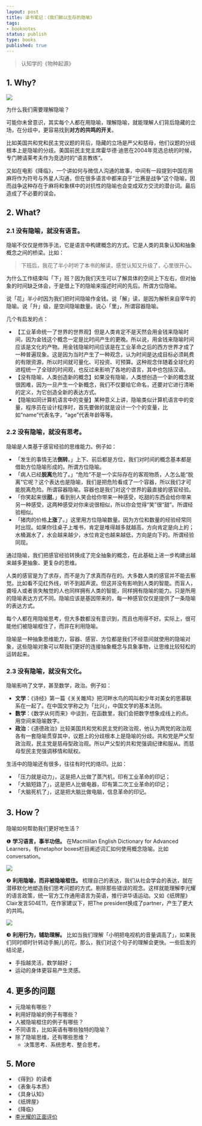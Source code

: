 ```yaml
--- 
layout: post
title: 读书笔记：《我们赖以生存的隐喻》
tags: 
- booknotes
status: publish
type: books
published: true
---
```




> 认知学的《物种起源》

## 1. Why?

![](https://i.imgur.com/mgtKpvf.jpg)

为什么我们需要理解隐喻？
	
可能你未曾意识，其实每个人都在用隐喻，理解隐喻，就能理解人们背后隐藏的立场，在分歧中，更容易找到**对方的共鸣的开关**。

比如美国共和党和民主党议题的背后，隐藏的立场是严父和慈母，他们议题的分歧根本上是隐喻的分歧。美国前民主党主席霍华德·迪恩在2004年竞选总统的时候，专门聘请莱考夫作为竞选时的“语言教练”。

又如在电影《降临》，一个讲如何与微信人沟通的故事，中间有一段提到中国在用麻将作为符号与外星人沟通，但在很多语言中都来自于“比赛是战争”这个隐喻，因而战争这种存在于麻将和象棋中的对抗性的隐喻也会变成双方交流的潜台词。最后造成了不必要的误会。
	
## 2. What?
	
### 2.1 没有隐喻，就没有语言。
	
隐喻不仅仅是修饰手法，它是语言中构建概念的方式。它是人类的具象认知和抽象概念之间的桥梁。比如：
	
> 下班后，我花了半小时听了本书的解读，感觉认知又升级了，心里很开心。
	
为什么工作结束叫「下」班？因为我们天生可以了解具体的空间上下左右，但对抽象的时间缺乏体会，于是借上下的隐喻来描述时间的先后。所谓方位隐喻。
	
说「花」半小时因为我们把时间隐喻作金钱。说「解」读，是因为解析来自宰牛的隐喻。说「升」级，是空间隐喻数量。说心「里」，所谓容器隐喻。
	
几个有启发的点：
	
* 【工业革命统一了世界的世界观】但是人类肯定不是天然会用金钱来隐喻时间，因为金钱这个概念一定是比时间产生的更晚。所以说，用金钱来隐喻时间应该是文化的产物。用金钱隐喻时间应该是在工业革命之后的西方世界才成了一种普遍现象。这是因为当时产生了一种观念，认为时间是达成目标必须耗费的有限资源，所以时间就可量化、可投资、可预算。这种观念伴随着全球化的进程统一了全球的时间观，也反过来影响了各地的语言，其中也包括汉语。
* 【没有隐喻，人类创造新的概念】如果没有隐喻，人类想创造一个新的概念就很困难，因为一旦产生一个新概念，我们不仅要给它命名，还要对它进行清晰的定义，为它创造全新的表达方式。
* 【隐喻如同计算机语言中的变量】某种意义上讲，隐喻类似计算机语言中的变量，程序员在设计程序时，首先要做的就是设计一个个的变量，比如“name”代表名字，“age”代表年龄等等。
	
### 2.2 没有隐喻，就没有思考。
	
隐喻是人类基于感官经验的思维能力。例子如：
	
* 「发生的事情无法**倒转**。」上下、前后都是方位，我们对时间的概念基本都是借助方位隐喻形成的。所谓方位隐喻。
* 「病人已经**脱离**危险了。」“危险”不是一个实际存在的客观物质，人怎么能“脱离”它呢？这个表达也是隐喻，我们是把危险看成了一个容器，所以我们才可能脱离危险。所谓容器隐喻。容器也是我们对这个世界的最直接的感官经验。
* 「你笑起来很**甜**。」看到别人笑会给你带来一种感受，吃甜的东西会给你带来另一种感受，这两种感受对你来说很相似，所以你会觉得“笑”很“甜”。所谓经验相似。
* 「猪肉的价格**上涨**了。」这里用方位隐喻数量。因为方位和数量的经验经常同时出现。如果你往桌子上堆书，肯定是堆得越多就越高，方向肯定是向上的；水桶漏水了，水会越来越少，水位肯定也越来越低，方向是向下的。所谓经验同现。
	
通过隐喻，我们把感官经验转换成了完全抽象的概念，在此基础上进一步构建出越来越多更抽象、更复杂的思维。
	
人类的感官是为了求存，而不是为了求真而存在的。大多数人类的感官并不能去察觉。比如看不见红外线，听不到超声波。但这并没有影响到人类的智能。而盲人，聋哑人或者丧失触觉的人也同样拥有人类的智能，同样拥有隐喻的能力。只是所用的隐喻表达方式不同。隐喻应该是基因带来的，每一种感官仅仅是提供了一条隐喻的表达方式。
	
每个人都在用隐喻思考，但大多数都没有意识到，而且也用得不好。实际上，很可能他们被隐喻框住了，而非在利用隐喻。
	
隐喻是一种抽象思维能力，容器、感官、方位都是我们不经意间就使用的隐喻对象，这些隐喻对象可以帮我们更好的连接抽象概念与具象事物，让思维比较轻松的运转起来。
	
### 2.3 没有隐喻，就没有文化。
	
隐喻影响了文学，甚至数学，政治。例子如：
	
* **文学**：《诗经》第一篇《关关雎鸠》把河畔水鸟的鸣叫和少年对美女的思慕联系在一起了。在中国文学称之为「比兴」，中国文学的基本法则。	
* **数学**：《数学从何而来》中谈到，在函数里，我们会把数字想象成线上的点。用空间来隐喻数字。
* **政治**：《道德政治》比较美国共和党和民主党的政治观，他认为两党的政治观各有一套隐喻贯穿其中，议题上的分歧根本上是隐喻的分歧。共和党是严父型政治观，民主党是慈母型政治观。所以严父型的共和党强调纪律和服从。而慈母型民主党强调移情和赋权。

生活中的隐喻还有很多，往往有时代的烙印。比如：
	
* 「压力就是动力」，这是把人比做了蒸汽机，印有工业革命的印记；
* 「大脑短路了」，这是把人比做电器，印有第二次工业革命的印记；
* 「大脑死机了」，这是把大脑比做电脑，信息革命的印记。
	
## 3. How？

隐喻如何帮助我们更好地生活？
	
❶ **学习语言，事半功倍。** 在Macmillan English Dictionary for Advanced Learners，有metaphor boxes栏目阐述词汇如何使用概念隐喻。比如conversation。
	
![](https://i.imgur.com/mFUjzr5.png)
	
❷ **利用隐喻，而非被隐喻框住。** 梳理自己的表达，我们从社会学会的表达，就在潜移默化地塑造我们思考问题的方式。剔除那些错误的观念。这样就能理解李光耀的语言政策，统一官方工作通用语言为英语，推行讲华语运动。又如《纸牌屋》Clair发言S04E11，在作家建议下，把The president换成了partner，产生了更大的共鸣。

![](https://i.imgur.com/gQ7uS9y.jpg)
	
❸ **利用行为，辅助理解。** 比如当我们理解「小明把电视机的音量调高了」，如果我们同时顺时针转动手腕儿的花，那么，我们对这个句子的理解会更快。一些启发的结论是，

* 手指越灵活，数学越好；
* 运动的身体更容易产生灵感。
	
## 4. 更多的问题

- 元隐喻有哪些？
- 利用好隐喻的例子有哪些？
- 人被隐喻框住的例子有哪些？
- 不同语言，比如英语有哪些独特的隐喻？
- 除了隐喻思维，还有哪些思维？
	- 决策思考、系统思考、整合思考。

## 5. More 
	
* 《得到》的读者
* 《表象与本质》
* 《具身认知》
* 《纸牌屋》
* 《降临》
* [李光耀的正面评价](https://www.wikiwand.com/zh-hans/%E6%9D%8E%E5%85%89%E8%80%80#/%E6%AD%A3%E9%9D%A2%E8%AF%84%E4%BB%B7)